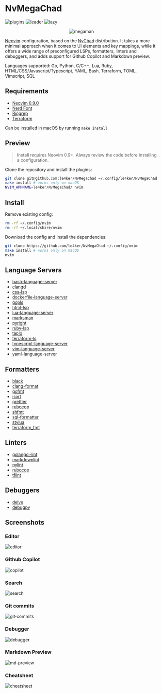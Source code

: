 # NvMegaChad

![plugins](https://dotfyle.com/le4ker/nvmegachad/badges/plugins)
![leader](https://dotfyle.com/le4ker/nvmegachad/badges/leaderkey)
![lazy](https://dotfyle.com/le4ker/nvmegachad/badges/plugin-manager)

<p align="center">
  <img src=".github/images/megaman.jpeg" alt="megaman" />
</p>

[Neovim](https://neovim.io/) configuration, based on the
[NvChad](https://nvchad.com/) distribution. It takes a more minimal approach
when it comes to UI elements and key mappings, while it offers a wide range of
preconfigured LSPs, formatters, linters and debuggers, and adds support for
Github Copilot and Markdown preview.

Languages supported: Go, Python, C/C++, Lua, Ruby,
HTML/CSS/Javascript/Typescript, YAML, Bash, Terraform, TOML, Vimscript, SQL

## Requirements

- [Neovim 0.9.0](https://github.com/neovim/neovim/releases/tag/v0.9.0)
- [Nerd Font](https://www.nerdfonts.com/)
- [Ripgrep](https://github.com/BurntSushi/ripgrep)
- [Terraform](https://www.terraform.io/)

Can be installed in macOS by running `make install`

## Preview

> Install requires Neovim 0.9+. Always review the code before installing a
> configuration.

Clone the repository and install the plugins:

```sh
git clone git@github.com:le4ker/NvMegaChad ~/.config/le4ker/NvMegaChad
make install # works only on macOS
NVIM_APPNAME=le4ker/NvMegaChad/ nvim
```

## Install

Remove existing config:

```sh
rm -rf ~/.config/nvim
rm -rf ~/.local/share/nvim
```

Download the config and install the dependencies:

```sh
git clone https://github.com/le4ker/NvMegaChad ~/.config/nvim
make install # works only on macOS
nvim
```

## Language Servers

- [bash-language-server](https://github.com/bash-lsp/bash-language-server)
- [clangd](https://clangd.llvm.org)
- [css-lsp](https://github.com/microsoft/vscode-css-languageservice)
- [dockerfile-language-server](https://github.com/rcjsuen/dockerfile-language-server-nodejs)
- [gopls](https://pkg.go.dev/golang.org/x/tools/gopls)
- [html-lsp](https://github.com/microsoft/vscode-html-languageservice)
- [lua-language-server](https://github.com/LuaLS/lua-language-server)
- [marksman](https://github.com/artempyanykh/marksman)
- [pyright](https://github.com/microsoft/pyright)
- [ruby-lsp](https://github.com/Shopify/ruby-lsp)
- [taplo](https://taplo.tamasfe.dev/)
- [terraform-ls](https://github.com/hashicorp/terraform-ls)
- [typescript-language-server](https://github.com/typescript-language-server/typescript-language-server)
- [vim-language-server](https://github.com/iamcco/vim-language-server)
- [yaml-language-server](https://github.com/redhat-developer/yaml-language-server)

## Formatters

- [black](https://github.com/psf/black)
- [clang-format](https://www.kernel.org/doc/html/latest/process/clang-format.html)
- [gofmt](https://pkg.go.dev/cmd/gofmt)
- [isort](https://github.com/PyCQA/isort)
- [prettier](https://github.com/prettier/prettier)
- [rubocop](https://github.com/rubocop/rubocop)
- [shfmt](https://github.com/mvdan/sh)
- [sql-formatter](https://github.com/sql-formatter-org/sql-formatter)
- [stylua](https://github.com/JohnnyMorganz/StyLua)
- [terraform_fmt](https://developer.hashicorp.com/terraform/cli/commands/fmt)

## Linters

- [golangci-lint](https://golangci-lint.run/)
- [markdownlint](https://github.com/DavidAnson/markdownlint)
- [pylint](https://pylint.org/)
- [rubocop](https://github.com/rubocop/rubocop)
- [tflint](https://github.com/terraform-linters/tflint)

## Debuggers

- [delve](https://github.com/go-delve/delve)
- [debugpy](https://github.com/microsoft/debugpy)

## Screenshots

### Editor

![editor](.github/images/editor.png)

### Github Copilot

![copilot](.github/images/copilot.png)

### Search

![search](.github/images/search.png)

### Git commits

![git-commits](.github/images/git-commits.png)

### Debugger

![debugger](.github/images/debugger.png)

### Markdown Preview

![md-preview](.github/images/md-preview.png)

### Cheatsheet

![cheatsheet](.github/images/cheatsheet.png)
